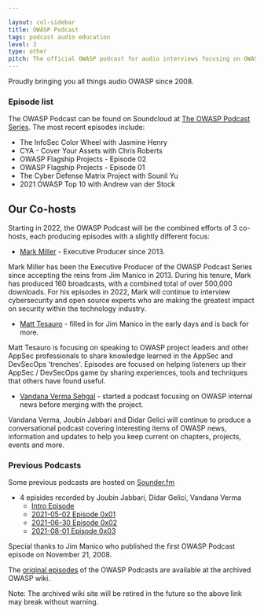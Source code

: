 ```yaml
---

layout: col-sidebar
title: OWASP Podcast
tags: podcast audio education
level: 3
type: other
pitch: The official OWASP podcast for audio interviews focusing on OWASP projects, chapters and leaders, as well as industry cybersecurity experts and DevOps/DevSecOps champions.
---
```


Proudly bringing you all things audio OWASP since 2008.

### Episode list

The OWASP Podcast can be found on Soundcloud at [The OWASP Podcast Series](https://soundcloud.com/owasp-podcast). The most recent episodes include:
* The InfoSec Color Wheel with Jasmine Henry
* CYA - Cover Your Assets with Chris Roberts
* OWASP Flagship Projects - Episode 02
* OWASP Flagship Projects - Episode 01
* The Cyber Defense Matrix Project with Sounil Yu
* 2021 OWASP Top 10 with Andrew van der Stock

## Our Co-hosts

Starting in 2022, the OWASP Podcast will be the combined efforts of 3 co-hosts, each producing episodes with a slightly different focus:

* [Mark Miller](mailto:mark.miller@owasp.org) - Executive Producer since 2013.

Mark Miller has been the Executive Producer of the OWASP Podcast Series since accepting the reins from Jim Manico in 2013. During his tenure, Mark has produced 160 broadcasts, with a combined total of over 500,000 downloads. For his episodes in 2022, Mark will continue to interview cybersecurity and open source experts who are making the greatest impact on security within the technology industry.

* [Matt Tesauro](mailto:matt.tesauro@owasp.org) - filled in for Jim Manico in the early days and is back for more.

Matt Tesauro is focusing on speaking to OWASP project leaders and other AppSec professionals to share knowledge learned in the AppSec and DevSecOps 'trenches'. Episodes are focused on helping listeners up their AppSec / DevSecOps game by sharing experiences, tools and techniques that others have found useful.

* [Vandana Verma Sehgal](mailto:vandana.verma@owasp.org) - started a podcast focusing on OWASP internal news before merging with the project.

Vandana Verma, Joubin Jabbari and Didar Gelici will continue to produce a conversational podcast covering interesting items of OWASP news, information and updates to help you keep current on chapters, projects, events and more.

### Previous Podcasts

Some previous podcasts are hosted on [Sounder.fm](https://owasp.sounder.fm/)

* 4 episides recorded by Joubin Jabbari, Didar Gelici, Vandana Verma
  * [Intro Episode](https://owasp.sounder.fm/episode/intro)
  * [2021-05-02 Episode 0x01](https://owasp.sounder.fm/episode/0x01)
  * [2021-06-30 Episode 0x02](https://owasp.sounder.fm/episode/0x02-2021-06-30)
  * [2021-08-01 Episode 0x03](https://owasp.sounder.fm/episode/owasp-top-10-2021)

Special thanks to Jim Manico who published the first OWASP Podcast episode on November 21, 2008.

The [original episodes](https://wiki.owasp.org/index.php/OWASP_Podcast#tab=Original_Series_with_Jim_Manico) of the OWASP Podcasts are available at the archived OWASP wiki.

Note: The archived wiki site will be retired in the future so the above link may break without warning.
